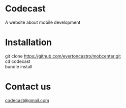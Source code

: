 Codecast
============
A website about mobile development

Installation
============

git clone https://github.com/evertoncastro/mobcenter.git <br>
cd codecast <br>
bundle install <br>


Contact us
============
codecast@gmail.com
